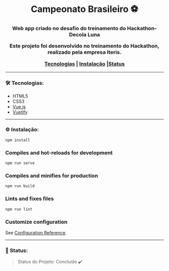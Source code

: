 <h1 align="center">Campeonato Brasileiro ⚽</h1>

<h3 align="center">Web app criado no desafio do treinamento do Hackathon-Decola Luna</3>

<p align="center">Este projeto foi desenvolvido no treinamento do Hackathon, realizado pela empresa Iteris.</p>
<p align="center"><a href="#tecnologias">Tecnologias</a> | <a href="#instalacao">Instalação</a> |<a href="#status">Status</a></p>

---

<a id="tecnologias"></a>
### 🛠 Tecnologias:
- HTML5
- CSS3
- [Vue.js](https://vuejs.org/)
- [Vuetify](https://vuetifyjs.com/en/)

---

<a id="instalacao"></a>
### ⚙ Instalação:
```
npm install
```

### Compiles and hot-reloads for development
```
npm run serve
```

### Compiles and minifies for production
```
npm run build
```

### Lints and fixes files
```
npm run lint
```

### Customize configuration
See [Configuration Reference](https://cli.vuejs.org/config/).

---
<a id="status"></a>
### 🚀 Status:
> Status do Projeto: Concluido :heavy_check_mark:

